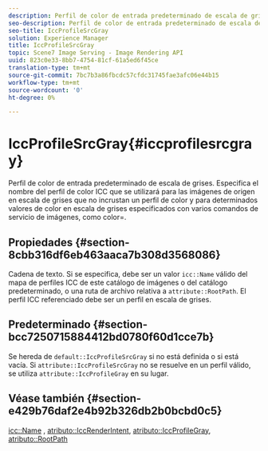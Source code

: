 ```yaml
---
description: Perfil de color de entrada predeterminado de escala de grises. Especifica el nombre del perfil de color ICC que se utilizará para las imágenes de origen en escala de grises que no incrustan un perfil de color y para determinados valores de color en escala de grises especificados con varios comandos de servicio de imágenes, como color=.
seo-description: Perfil de color de entrada predeterminado de escala de grises. Especifica el nombre del perfil de color ICC que se utilizará para las imágenes de origen en escala de grises que no incrustan un perfil de color y para determinados valores de color en escala de grises especificados con varios comandos de servicio de imágenes, como color=.
seo-title: IccProfileSrcGray
solution: Experience Manager
title: IccProfileSrcGray
topic: Scene7 Image Serving - Image Rendering API
uuid: 823c0e33-8bb7-4754-81cf-61a5ed6f45ce
translation-type: tm+mt
source-git-commit: 7bc7b3a86fbcdc57cfdc31745fae3afc06e44b15
workflow-type: tm+mt
source-wordcount: '0'
ht-degree: 0%

---
```



# IccProfileSrcGray{#iccprofilesrcgray}

Perfil de color de entrada predeterminado de escala de grises. Especifica el nombre del perfil de color ICC que se utilizará para las imágenes de origen en escala de grises que no incrustan un perfil de color y para determinados valores de color en escala de grises especificados con varios comandos de servicio de imágenes, como color=.

## Propiedades {#section-8cbb316df6eb463aaca7b308d3568086}

Cadena de texto. Si se especifica, debe ser un valor `icc::Name` válido del mapa de perfiles ICC de este catálogo de imágenes o del catálogo predeterminado, o una ruta de archivo relativa a `attribute::RootPath`. El perfil ICC referenciado debe ser un perfil en escala de grises.

## Predeterminado {#section-bcc7250715884412bd0780f60d1cce7b}

Se hereda de `default::IccProfileSrcGray` si no está definida o si está vacía. Si `attribute::IccProfileSrcGray` no se resuelve en un perfil válido, se utiliza `attribute::IccProfileGray` en su lugar.

## Véase también {#section-e429b76daf2e4b92b326db2b0bcbd0c5}

[icc::Name](../../../../../is-api/image-catalog/image-serving-api-ref/c-image-catalog-reference/c-icc-profile-map-reference/r-name-icc.md#reference-9e7d3c8e35434981a3dfac66b8946cbe) ,  [atributo::IccRenderIntent](../../../../../is-api/image-catalog/image-serving-api-ref/c-image-catalog-reference/c-attributes-reference/r-iccrenderintent.md#reference-012f207f28bd4406a5368d23ed95a51f),  [atributo::IccProfileGray](../../../../../is-api/image-catalog/image-serving-api-ref/c-image-catalog-reference/c-attributes-reference/r-iccprofilegray.md#reference-13822a1596e440eea0492e86d88dad35),  [atributo::RootPath](../../../../../is-api/image-catalog/image-serving-api-ref/c-image-catalog-reference/c-attributes-reference/r-rootpath.md#reference-17d57e5967be403b8408fa7214017494)
